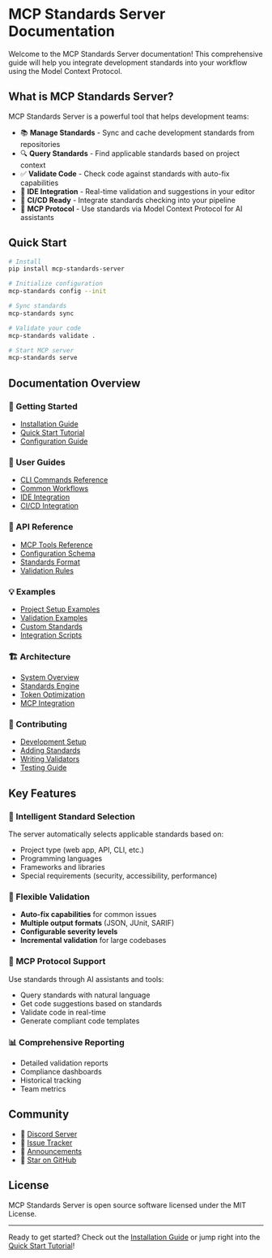 # MCP Standards Server Documentation

Welcome to the MCP Standards Server documentation! This comprehensive guide will help you integrate development standards into your workflow using the Model Context Protocol.

## What is MCP Standards Server?

MCP Standards Server is a powerful tool that helps development teams:

- 📚 **Manage Standards** - Sync and cache development standards from repositories
- 🔍 **Query Standards** - Find applicable standards based on project context
- ✅ **Validate Code** - Check code against standards with auto-fix capabilities
- 🤖 **IDE Integration** - Real-time validation and suggestions in your editor
- 🚀 **CI/CD Ready** - Integrate standards checking into your pipeline
- 🎯 **MCP Protocol** - Use standards via Model Context Protocol for AI assistants

## Quick Start

```bash
# Install
pip install mcp-standards-server

# Initialize configuration
mcp-standards config --init

# Sync standards
mcp-standards sync

# Validate your code
mcp-standards validate .

# Start MCP server
mcp-standards serve
```

## Documentation Overview

### 🚀 Getting Started
- [Installation Guide](./guides/installation.md)
- [Quick Start Tutorial](./guides/quickstart.md)
- [Configuration Guide](./guides/configuration.md)

### 📖 User Guides
- [CLI Commands Reference](./reference/cli-commands.md)
- [Common Workflows](./guides/workflows.md)
- [IDE Integration](./guides/ide-integration.md)
- [CI/CD Integration](./guides/cicd-integration.md)

### 🔧 API Reference
- [MCP Tools Reference](./api/mcp-tools.md)
- [Configuration Schema](./api/config-schema.md)
- [Standards Format](./api/standards-format.md)
- [Validation Rules](./api/validation-rules.md)

### 💡 Examples
- [Project Setup Examples](./examples/project-setup.md)
- [Validation Examples](./examples/validation.md)
- [Custom Standards](./examples/custom-standards.md)
- [Integration Scripts](./examples/scripts.md)

### 🏗️ Architecture
- [System Overview](./architecture/overview.md)
- [Standards Engine](./architecture/standards-engine.md)
- [Token Optimization](./architecture/token-optimization.md)
- [MCP Integration](./architecture/mcp-integration.md)

### 🤝 Contributing
- [Development Setup](./contributing/setup.md)
- [Adding Standards](./contributing/standards.md)
- [Writing Validators](./contributing/validators.md)
- [Testing Guide](./contributing/testing.md)

## Key Features

### 🎯 Intelligent Standard Selection

The server automatically selects applicable standards based on:
- Project type (web app, API, CLI, etc.)
- Programming languages
- Frameworks and libraries
- Special requirements (security, accessibility, performance)

### 🔧 Flexible Validation

- **Auto-fix capabilities** for common issues
- **Multiple output formats** (JSON, JUnit, SARIF)
- **Configurable severity levels**
- **Incremental validation** for large codebases

### 🤖 MCP Protocol Support

Use standards through AI assistants and tools:
- Query standards with natural language
- Get code suggestions based on standards
- Validate code in real-time
- Generate compliant code templates

### 📊 Comprehensive Reporting

- Detailed validation reports
- Compliance dashboards
- Historical tracking
- Team metrics

## Community

- 💬 [Discord Server](https://discord.gg/mcp-standards)
- 🐛 [Issue Tracker](https://github.com/williamzujkowski/mcp-standards-server/issues)
- 📢 [Announcements](https://github.com/williamzujkowski/mcp-standards-server/discussions)
- 🌟 [Star on GitHub](https://github.com/williamzujkowski/mcp-standards-server)

## License

MCP Standards Server is open source software licensed under the MIT License.

---

Ready to get started? Check out the [Installation Guide](./guides/installation.md) or jump right into the [Quick Start Tutorial](./guides/quickstart.md)!